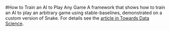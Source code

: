 #How to Train an AI to Play Any Game
A framework that shows how to train an AI to play an arbitrary game using stable-baselines, demonstrated on a custom version of Snake.
For details see the [article in Towards Data Science](https://towardsdatascience.com/how-to-train-an-ai-to-play-any-game-f1489f3bc5c).
